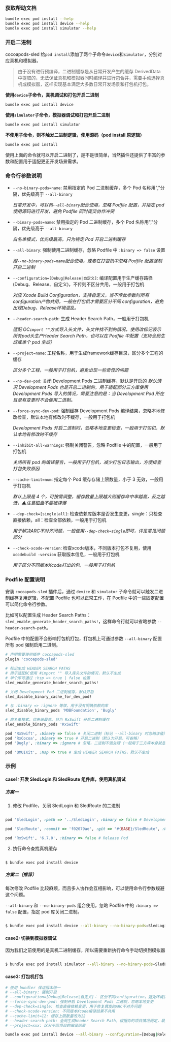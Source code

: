 ### 获取帮助文档
```bash
bundle exec pod install --help
bundle exec pod install device --help
bundle exec pod install simulator --help
```

### 开启二进制

cocoapods-sled 给`pod install`添加了两个子命令`device`和`simulator`，分别对应真机和模拟器。
> 由于没有进行预编译，二进制缓存是从日常开发产生的缓存 DerivedData 中提取的，无法保证真机和模拟器同时编译并进行包合并，需要手动选择真机或模拟器，这样实现基本满足大多数日常开发场景和打包机打包。

**使用`device`子命令，真机调试和打包开启二进制**

```bash
bundle exec pod install device
```

**使用`simulator`子命令，模拟器调试和打包开启二进制**

```bash
bundle exec pod install simulator
```

**不使用子命令，则不触发二进制逻辑，使用源码（pod install 原逻辑）**

```bash
bundle exec pod install
```

使用上面的命令就可以开启二进制了，是不是很简单，当然插件还提供了丰富的参数和配置用于适配更正开发场景需求。

### 命令行参数说明

- `--no-binary-pods=name`: 禁用指定的 Pod 二进制缓存，多个 Pod 名称用","分隔，优先级高于 `--all-binary`

    *日常开发中，可以和`--all-binary`配合使用，忽略 Podfile 配置，并指定 pod 使用源码进行开发，避免 Podfile 同时提交协作冲突*

- `--binary-pods=name`: 禁用指定的 Pod 二进制缓存，多个 Pod 名称用","分隔，优先级高于 `--all-binary`

    *白名单模式，优先级最高，只为特定 Pod 开启二进制缓存*

- `--all-binary`: 强制使用二进制缓存，忽略 Podfile 中 `:binary => false` 设置

    *跟`--no-binary-pods=name`配合使用，或者在打包机中忽略 Podfile 配置强制开启二进制*

- `--configuration=[Debug|Release|自定义]`: 编译配置用于生产缓存路径(Debug、Release、自定义)，不传则不区分共用，一般用于打包机

    *对应 Xcode Build Configuration，支持自定义，当不传此参数时所有configuration产物共用，一般在打包机才需要区分不同 configuration，避免出现Debug、Release环境混乱。*

- `--header-search-path`: 生成 Header Search Path，一般用于打包机

    *适配 OC`import ""`方式导入头文件，头文件找不到的情况，使用改标记表示所有pod头生产Header Search Path，也可以在 Podfile 中配置（支持全局生成或单个 pod 生成）*

- `--project=name`: 工程名称，用于生成framework缓存目录，区分多个工程的缓存

    *区分多个工程，一般用于打包机，避免出现一些奇怪的问题*

- `--no-dev-pod`: 关闭 Development Pods 二进制缓存，默认是开启的
    *默认情况 Development Pods 也是开启二进制的，用于适配部分三方库使用  Development Pods 导入的情况，需要注意的是：当 Development Pod 所在目录有变更时不会使用二进制。*

- `--force-sync-dev-pod`: 强制缓存 Development Pods 编译结果，忽略本地修改检查，默认本地有修改时不缓存，一般用于打包机

    *Development Pods 开启二进制时，忽略本地变更检查，一般用于打包机，默认本地有修改时不缓存*

- `--inhibit-all-warnings`: 强制关闭警告，忽略 Podfile 中的配置，一般用于打包机

    *关闭所有 pod 的编译警告，一般用于打包机，减少打包日志输出，方便排查打包失败原因*

- `--cache-limit=num`: 指定每个 Pod 缓存存储上限数量，小于 3 无效，一般用于打包机

    *默认上限是 4 个，可按需调整，缓存数量上限越大则缓存命中率越高，反之越低，⚠️注意磁盘不要被撑爆*

- `--dep-check=[single|all]`: 检查依赖库版本是否发生变更，single：只检查直接依赖，all：检查全部依赖，一般用于打包机

    *用于解决ARC不对齐问题，一般使用`--dep-check=single`即可，详见常见问题部分*

- `--check-xcode-version`: 检查xcode版本，不同版本打包不复用，使用 `xcodebuild -version` 获取版本信息，一般用于打包机

    *用于区分不同版本Xcode打出的包，一般用于打包机*


### Podfile 配置说明

安装 `cocoapods-sled` 插件后，通过 `device` 和 `simulator` 子命令就可以触发二进制缓存复用逻辑，不配置 Podfile 也可以正常工作，在 Podfile 中的一些固定配置可以简化命令行参数。

比如可以配置生成 Header Search Paths：`sled_enable_generate_header_search_paths!`，这样命令行就可以省略参数 `--header-search-path`。

Podfile 中的配置不会影响打包机打包，打包机上可通过参数 `--all-binary` 配置所有 pod 强制启用二进制。

```ruby
# 声明需要使用插件 cocoapods-sled
plugin 'cocoapods-sled'

# 标记生成 HEADER SEARCH PATHS
# 用于适配OC使用 #import "" 导入库头文件的情况，默认不生成
# 单个库可通过 :hsp => true | false 设置
sled_enable_generate_header_search_paths!

# 关闭 Development Pod 二进制缓存，默认开启
sled_disable_binary_cache_for_dev_pod!

# 与 :binary => :ignore 等效，用于没有明确依赖的库
sled_disable_binary_pods 'MOBFoundation', 'Bugly'

# 白名单模式，优先级最高。只为 RxSwift 开启二进制缓存
sled_enable_binary_pods 'RxSwift'

pod 'RxSwift', :binary => false # 关闭二进制（标记 --all-binary 时忽略该值）
pod 'RxCocoa', :binary => true # 开启二进制（默认为开启，可省略）
pod 'Bugly', :binary => :ignore # 忽略，二进制不做处理（一般用于三方库本身就是二进制的情况，避免出现异常情况，优先级高于 --all-binary）

pod 'QMUIKit', :hsp => true # 生成 HEADER SEARCH PATHS，默认不生成

```

### 示例

#### case1: 开发 SledLogin 和 SledRoute 组件库，使用真机调试

##### 方案一

1.  修改 Podfile，关闭 SledLogin 和 SledRoute 的二进制

```ruby

pod 'SledLogin', :path => '../SledLogin', :binary => false # Development Pod

pod 'SledRoute', :commit => 'f02079ae', :git => "#{BASE}/SledRoute", :binary => false # External Pod

pod 'RxSwift', '6.7.0', :binary => false # Release Pod

```

2.  执行命令查找真机缓存

```bash

$ bundle exec pod install device

```

##### 方案二（推荐）

每次修改 Podfile 比较麻烦，而且多人协作会互相影响，可以使用命令行参数规避这个问题。

`--all-binary` 和 `--no-binary-pods` 组合使用，忽略 Podfile 中的 `:binary => false` 配置，指定 pod 库关闭二进制。

```bash

$ bundle exec pod install device --all-binary --no-binary-pods=SledLogin,SledRoute

```

#### case2: 切换到模拟器调试

因为我们之前使用的是真机二进制缓存，所以需要重新执行命令手动切换到模拟器

```bash

$ bundle exec pod install simulator --all-binary --no-binary-pods=SledLogin,SledRoute

```

#### case3: 打包机打包

```bash
# 使用 bundler 保证版本统一
# --all-binary: 强制开启
# --configuration=[Debug|Release|自定义]： 区分不同configuration，避免环境混乱
# --force-sync-dev-pod: 强制开启 Development Pods 二进制，忽略本地变更
# --dep-check=single: 检查直接依赖变更，用于修复偶发的ARC不对齐问题
# --check-xcode-version: 不同版本Xcode编译结果不共用
# --cache-limit=12: 缓存上限数量改为12
# --header-search-path: 全局生成Header Search Path，根据你的项目情况而定，最好不使用
# --project=xxx: 区分不同项目的编译结果

bundle exec pod install device --all-binary --configuration=[Debug|Release|自定义] --force-sync-dev-pod --dep-check=single --check-xcode-version --cache-limit=12 [--header-search-path] [--project=xxx]
```
